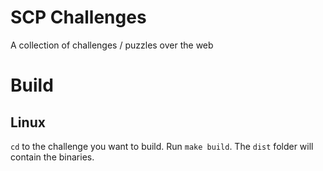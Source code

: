 # SCP Challenges

A collection of challenges / puzzles over the web

# Build
## Linux
`cd` to the challenge you want to build. Run `make build`. The `dist` folder will contain the binaries.